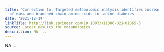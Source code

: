 ```yaml
---
title: 'Correction to: Targeted metabolomic analysis identifies increased serum levels
  of GABA and branched chain amino acids in canine diabetes'
date: '2021-12-19'
linkTitle: http://link.springer.com/10.1007/s11306-021-01865-5
source: Latest Results for Metabolomics
description: NA ...
---
```

NA ...